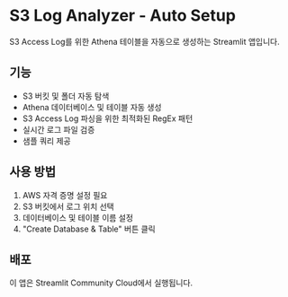 # S3 Log Analyzer - Auto Setup

S3 Access Log를 위한 Athena 테이블을 자동으로 생성하는 Streamlit 앱입니다.

## 기능
- S3 버킷 및 폴더 자동 탐색
- Athena 데이터베이스 및 테이블 자동 생성
- S3 Access Log 파싱을 위한 최적화된 RegEx 패턴
- 실시간 로그 파일 검증
- 샘플 쿼리 제공

## 사용 방법
1. AWS 자격 증명 설정 필요
2. S3 버킷에서 로그 위치 선택
3. 데이터베이스 및 테이블 이름 설정
4. "Create Database & Table" 버튼 클릭

## 배포
이 앱은 Streamlit Community Cloud에서 실행됩니다.